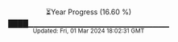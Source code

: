 <p align="center">
⏳Year Progress (16.60 %)<br>
████▁▁▁▁▁▁▁▁▁▁▁▁▁▁▁▁▁▁▁▁▁▁▁▁▁▁ <br>
<sub>Updated: Fri, 01 Mar 2024 18:02:31 GMT</sub>
</p>

